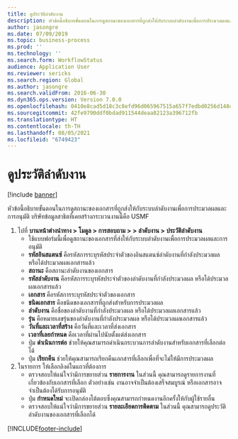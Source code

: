 ```yaml
---
title: ดูประวัติลำดับงาน
description: หัวข้อนี้อธิบายขั้นตอนในการดูสถานะของเอกสารที่ถูกส่งให้กับระบบลำดับงานเพื่อการประมวลผลและการอนุมัติ
author: jasongre
ms.date: 07/09/2019
ms.topic: business-process
ms.prod: ''
ms.technology: ''
ms.search.form: WorkflowStatus
audience: Application User
ms.reviewer: sericks
ms.search.region: Global
ms.author: jasongre
ms.search.validFrom: 2016-06-30
ms.dyn365.ops.version: Version 7.0.0
ms.openlocfilehash: 0410e8cad5d18c3c8efd96d065967515a657f7edbd0256d148cdb6c6d0b7df41
ms.sourcegitcommit: 42fe9790ddf0bdad911544deaa82123a396712fb
ms.translationtype: HT
ms.contentlocale: th-TH
ms.lasthandoff: 08/05/2021
ms.locfileid: "6749423"
---
```

# <a name="view-workflow-history"></a>ดูประวัติลำดับงาน

[!include [banner](../../includes/banner.md)]

หัวข้อนี้อธิบายขั้นตอนในการดูสถานะของเอกสารที่ถูกส่งให้กับระบบลำดับงานเพื่อการประมวลผลและการอนุมัติ บริษัทข้อมูลสาธิตที่เคยสร้างกระบวนงานนี้คือ USMF

1. ไปที่ **บานหน้าต่างนำทาง > โมดูล > การสอบถาม > > ลำดับงาน > ประวัติลำดับงาน**
    - ใช้แบบฟอร์มนี้เพื่อดูสถานะของเอกสารที่ส่งให้กับระบบลำดับงานเพื่อการประมวลผลและการอนุมัติ  
    - **รหัสอินสแตนซ์** คือรหัสการระบุรหัสประจำตัวของอินสแตนซ์ลำดับงานที่กำลังประมวลผล หรือได้ประมวลผลเอกสารแล้ว  
    - **สถานะ** คือสถานะลำดับงานของเอกสาร  
    - **รหัสลำดับงาน** คือรหัสการระบุรหัสประจำตัวของลำดับงานที่กำลังประมวลผล หรือได้ประมวลผลเอกสารแล้ว  
    - **เอกสาร** คือรหัสการระบุรหัสประจำตัวของเอกสาร  
    - **ชนิดเอกสาร** คือชนิดของเอกสารที่ถูกส่งสำหรับการประมวลผล  
    - **ลำดับงาน** คือชื่อของลำดับงานที่กำลังประมวลผล หรือได้ประมวลผลเอกสารแล้ว  
    - **รุ่น** คือหมายเลขรุ่นของลำดับงานที่กำลังประมวลผล หรือได้ประมวลผลเอกสารแล้ว  
    - **วันที่และเวลาที่สร้าง** คือวันที่และเวลาที่ส่งเอกสาร  
    - **เวลาที่เลยกำหนด** คือเวลาที่ผ่านไปนับตั้งแต่ส่งเอกสาร  
    - ปุ่ม **ดำเนินการต่อ** ช่วยให้คุณสามารถดำเนินกระบวนการลำดับงานสำหรับเอกสารที่เลือกต่อได้  
    - ปุ่ม **เรียกคืน** ช่วยให้คุณสามารถเรียกคืนเอกสารที่เลือกเพื่อที่จะไม่ให้มีการประมวลผล   
2. ในรายการ ให้เลือกลิงค์ในแถวที่ต้องการ
    - ตรวจสอบให้แน่ใจว่ามีการขยายส่วน **รายการงาน** ในส่วนนี้ คุณสามารถดูรายการงานที่เกี่ยวข้องกับเอกสารที่เลือก ตัวอย่างเช่น งานอาจจำเป็นต้องเสร็จสมบูรณ์ หรือเอกสารอาจจำเป็นต้องได้รับการอนุมัติ  
    - ปุ่ม **กำหนดใหม่** จะเปิดกล่องโต้ตอบซึ่งคุณสามารถกำหนดงานอีกครั้งให้กับผู้ใช้รายอื่น  
    - ตรวจสอบให้แน่ใจว่ามีการขยายส่วน **รายละเอียดการติดตาม** ในส่วนนี้ คุณสามารถดูประวัติลำดับงานของเอกสารที่เลือกได้  



[!INCLUDE[footer-include](../../../../includes/footer-banner.md)]